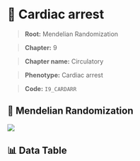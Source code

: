 # 🧪 Cardiac arrest

> **Root:** Mendelian Randomization

> **Chapter:** 9  

> **Chapter name:** Circulatory

> **Phenotype:** Cardiac arrest  

> **Code:** `I9_CARDARR`

## 🧬 Mendelian Randomization  

<img src="/MR/Figures/Forward/I9_CARDARR.png"/>

## 📊 Data Table

<CsvTableMRF src="/public/MR/Data/Forward/I9_CARDARR.csv"/>
